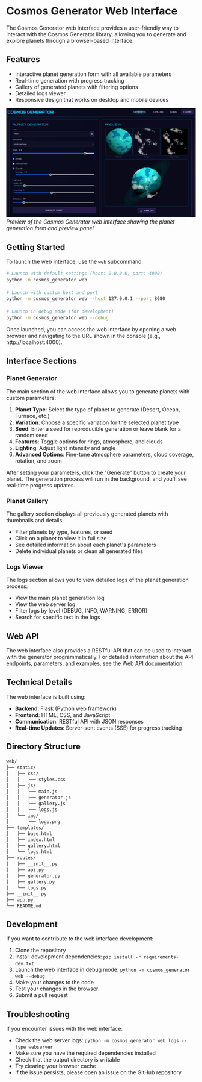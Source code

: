 # Cosmos Generator Web Interface

The Cosmos Generator web interface provides a user-friendly way to interact with the Cosmos Generator library, allowing you to generate and explore planets through a browser-based interface.

## Features

- Interactive planet generation form with all available parameters
- Real-time generation with progress tracking
- Gallery of generated planets with filtering options
- Detailed logs viewer
- Responsive design that works on desktop and mobile devices

![Web Interface Preview](../cosmos_generator/examples/images/web_interface.png)
*Preview of the Cosmos Generator web interface showing the planet generation form and preview panel*

## Getting Started

To launch the web interface, use the `web` subcommand:

```bash
# Launch with default settings (host: 0.0.0.0, port: 4000)
python -m cosmos_generator web

# Launch with custom host and port
python -m cosmos_generator web --host 127.0.0.1 --port 8080

# Launch in debug mode (for development)
python -m cosmos_generator web --debug
```

Once launched, you can access the web interface by opening a web browser and navigating to the URL shown in the console (e.g., http://localhost:4000).

## Interface Sections

### Planet Generator

The main section of the web interface allows you to generate planets with custom parameters:

1. **Planet Type**: Select the type of planet to generate (Desert, Ocean, Furnace, etc.)
2. **Variation**: Choose a specific variation for the selected planet type
3. **Seed**: Enter a seed for reproducible generation or leave blank for a random seed
4. **Features**: Toggle options for rings, atmosphere, and clouds
5. **Lighting**: Adjust light intensity and angle
6. **Advanced Options**: Fine-tune atmosphere parameters, cloud coverage, rotation, and zoom

After setting your parameters, click the "Generate" button to create your planet. The generation process will run in the background, and you'll see real-time progress updates.

### Planet Gallery

The gallery section displays all previously generated planets with thumbnails and details:

- Filter planets by type, features, or seed
- Click on a planet to view it in full size
- See detailed information about each planet's parameters
- Delete individual planets or clean all generated files

### Logs Viewer

The logs section allows you to view detailed logs of the planet generation process:

- View the main planet generation log
- View the web server log
- Filter logs by level (DEBUG, INFO, WARNING, ERROR)
- Search for specific text in the logs

## Web API

The web interface also provides a RESTful API that can be used to interact with the generator programmatically. For detailed information about the API endpoints, parameters, and examples, see the [Web API documentation](../docs/api.md).

## Technical Details

The web interface is built using:

- **Backend**: Flask (Python web framework)
- **Frontend**: HTML, CSS, and JavaScript
- **Communication**: RESTful API with JSON responses
- **Real-time Updates**: Server-sent events (SSE) for progress tracking

## Directory Structure

```
web/
├── static/
│   ├── css/
│   │   └── styles.css
│   ├── js/
│   │   ├── main.js
│   │   ├── generator.js
│   │   ├── gallery.js
│   │   └── logs.js
│   └── img/
│       └── logo.png
├── templates/
│   ├── base.html
│   ├── index.html
│   ├── gallery.html
│   └── logs.html
├── routes/
│   ├── __init__.py
│   ├── api.py
│   ├── generator.py
│   ├── gallery.py
│   └── logs.py
├── __init__.py
├── app.py
└── README.md
```

## Development

If you want to contribute to the web interface development:

1. Clone the repository
2. Install development dependencies: `pip install -r requirements-dev.txt`
3. Launch the web interface in debug mode: `python -m cosmos_generator web --debug`
4. Make your changes to the code
5. Test your changes in the browser
6. Submit a pull request

## Troubleshooting

If you encounter issues with the web interface:

- Check the web server logs: `python -m cosmos_generator web logs --type webserver`
- Make sure you have the required dependencies installed
- Check that the output directory is writable
- Try clearing your browser cache
- If the issue persists, please open an issue on the GitHub repository
